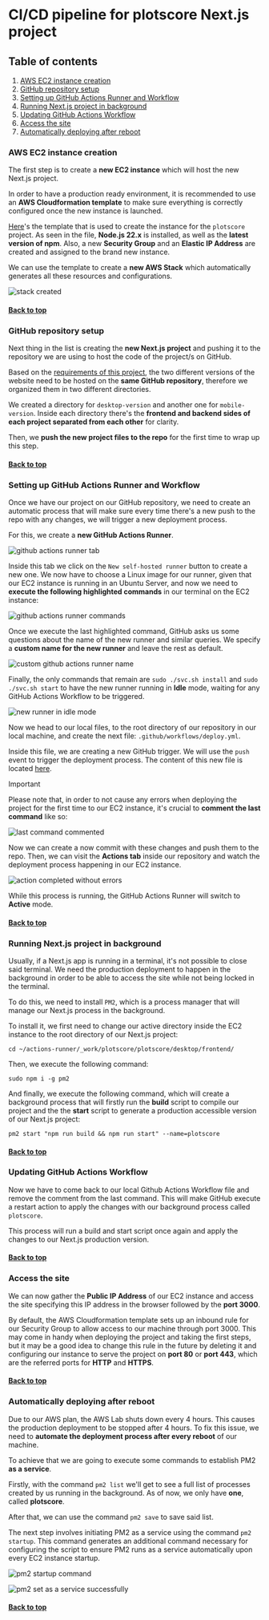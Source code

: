 # CI/CD pipeline for **plotscore** Next.js project

## Table of contents

1. [AWS EC2 instance creation](#aws-ec2-instance-creation)
2. [GitHub repository setup](#github-repository-setup)
3. [Setting up GitHub Actions Runner and Workflow](#setting-up-github-actions-runner-and-workflow)
4. [Running Next.js project in background](#running-nextjs-project-in-background)
5. [Updating GitHub Actions Workflow](#updating-github-actions-workflow)
6. [Access the site](#access-the-site)
7. [Automatically deploying after reboot](#automatically-deploying-after-reboot)

### AWS EC2 instance creation

The first step is to create a **new EC2 instance** which will host the new Next.js project.

In order to have a production ready environment, it is recommended to use an **AWS Cloudformation template** to make sure everything is correctly configured once the new instance is launched.

[Here](https://github.com/cmilsor245/plotscore/blob/main/.aws/cloudformation.yml)'s the template that is used to create the instance for the `plotscore` project. As seen in the file, **Node.js 22.x** is installed, as well as the **latest version of npm**. Also, a new **Security Group** and an **Elastic IP Address** are created and assigned to the brand new instance.

We can use the template to create a **new AWS Stack** which automatically generates all these resources and configurations.

![stack created](image.png)

#### [Back to top](#cicd-pipeline-for-plotscore-nextjs-project)

### GitHub repository setup

Next thing in the list is creating the **new Next.js project** and pushing it to the repository we are using to host the code of the project/s on GitHub.

Based on the [requirements of this project](https://github.com/CPIFPAlanTuring/2daw-tfc-2324), the two different versions of the website need to be hosted on the **same GitHub repository**, therefore we organized them in two different directories.

We created a directory for `desktop-version` and another one for `mobile-version`. Inside each directory there's the **frontend and backend sides of each project separated from each other** for clarity.

Then, we **push the new project files to the repo** for the first time to wrap up  this step.

#### [Back to top](#cicd-pipeline-for-plotscore-nextjs-project)

### Setting up GitHub Actions Runner and Workflow

Once we have our project on our GitHub repository, we need to create an automatic process that will make sure every time there's a new push to the repo with any changes, we will trigger a new deployment process.

For this, we create a **new GitHub Actions Runner**.

![github actions runner tab](image-1.png)

Inside this tab we click on the `New self-hosted runner` button to create a new one. We now have to choose a Linux image for our runner, given that our EC2 instance is running in an Ubuntu Server, and now we need to **execute the following highlighted commands** in our terminal on the EC2 instance:

![github actions runner commands](image-2.png)

Once we execute the last highlighted command, GitHub asks us some questions about the name of the new runner and similar queries. We specify a **custom name for the new runner** and leave the rest as default.

![custom github actions runner name](image-3.png)

Finally, the only commands that remain are `sudo ./svc.sh install` and `sudo ./svc.sh start` to have the new runner running in **Idle** mode, waiting for any GitHub Actions Workflow to be triggered.

![new runner in idle mode](image-4.png)

Now we head to our local files, to the root directory of our repository in our local machine, and create the next file: `.github/workflows/deploy.yml`.

Inside this file, we are creating a new GitHub trigger. We will use the `push` event to trigger the deployment process. The content of this new file is located [here](https://github.com/cmilsor245/plotscore/blob/main/.github/workflows/deploy.yml).

> [!IMPORTANT]
> Please note that, in order to not cause any errors when deploying the project for the first time to our EC2 instance, it's crucial to **comment the last command** like so:

![last command commented](image-5.png)

Now we can create a now commit with these changes and push them to the repo. Then, we can visit the **Actions tab** inside our repository and watch the deployment process happening in our EC2 instance.

![action completed without errors](image-6.png)

While this process is running, the GitHub Actions Runner will switch to **Active** mode.

#### [Back to top](#cicd-pipeline-for-plotscore-nextjs-project)

### Running Next.js project in background

Usually, if a Next.js app is running in a terminal, it's not possible to close said terminal. We need the production deployment to happen in the background in order to be able to access the site while not being locked in the terminal.

To do this, we need to install `PM2`, which is a process manager that will manage our Next.js process in the background.

To install it, we first need to change our active directory inside the EC2 instance to the root directory of our Next.js project:

`cd ~/actions-runner/_work/plotscore/plotscore/desktop/frontend/`

Then, we execute the following command:

`sudo npm i -g pm2`

And finally, we execute the following command, which will create a background process that will firstly run the **build** script to compile our project and the the **start** script to generate a production accessible version of our Next.js project:

`pm2 start "npm run build && npm run start" --name=plotscore`

#### [Back to top](#cicd-pipeline-for-plotscore-nextjs-project)

### Updating GitHub Actions Workflow

Now we have to come back to our local Github Actions Workflow file and remove the comment from the last command. This will make GitHub execute a restart action to apply the changes with our background process called `plotscore`.

This process will run a build and start script once again and apply the changes to our Next.js production version.

#### [Back to top](#cicd-pipeline-for-plotscore-nextjs-project)

### Access the site

We can now gather the **Public IP Address** of our EC2 instance and access the site specifying this IP address in the browser followed by the **port 3000**.

By default, the AWS Cloudformation template sets up an inbound rule for our Security Group to allow access to our machine through port 3000. This may come in handy when deploying the project and taking the first steps, but it may be a good idea to change this rule in the future by deleting it and configuring our instance to serve the project on **port 80** or **port 443**, which are the referred ports for **HTTP** and **HTTPS**.

#### [Back to top](#cicd-pipeline-for-plotscore-nextjs-project)

### Automatically deploying after reboot

Due to our AWS plan, the AWS Lab shuts down every 4 hours. This causes the production deployment to be stopped after 4 hours. To fix this issue, we need to **automate the deployment process after every reboot** of our machine.

To achieve that we are going to execute some commands to establish PM2 **as a service**.

Firstly, with the command `pm2 list` we'll get to see a full list of processes created by us running in the background. As of now, we only have **one**, called **plotscore**.

After that, we can use the command `pm2 save` to save said list.

The next step involves initiating PM2 as a service using the command `pm2 startup`. This command generates an additional command necessary for configuring the script to ensure PM2 runs as a service automatically upon every EC2 instance startup.

![pm2 startup command](image-7.png)

![pm2 set as a service successfully](image-8.png)

#### [Back to top](#cicd-pipeline-for-plotscore-nextjs-project)

